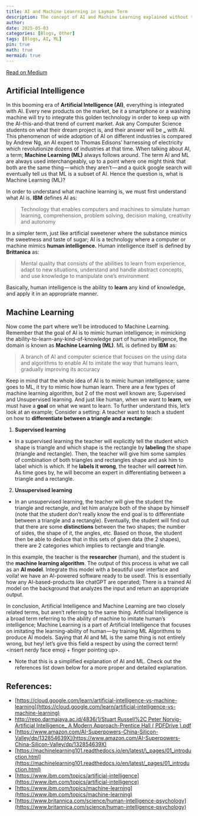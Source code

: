 ```yaml
---
title: AI and Machine Leanrning in Layman Term
description: The concept of AI and Machine Learning explained without tech jargon
author: 
date: 2025-05-03 
categories: [Blogs, Other]
tags: [Blogs, AI, ML]
pin: true
math: true
mermaid: true
---
```


[Read on Medium](https://wahbakamaluddin.medium.com/artificial-intelligence-and-machine-learning-in-layman-term-14da9b485ffd)

## Artificial Intelligence

In this booming era of **Artificial Intelligence (AI)**, everything is integrated with AI. Every new products on the market, be it a smartphone or a washing machine will try to integrate this golden technology in order to keep up with the AI-this-and-that trend of current market. Ask any Computer Science students on what their dream project is, and their answer will be **\_** with AI. This phenomenon of wide adoption of AI on different industries is compared by Andrew Ng, an AI expert to Thomas Edisons’ harnessing of electricity which revolutionize dozens of industries at that time. When talking about AI, a term; **Machine Learning (ML)** always follows around. The term AI and ML are always used interchangeably, up to a point where one might think that both are the same thing — which they aren’t — and a quick google search will eventually tell us that ML is a subset of AI. Hence the question is, what is Machine Learning (ML)?

In order to understand what machine learning is, we must first understand what AI is. **IBM** defines AI as:

> Technology that enables computers and machines to simulate human learning, comprehension, problem solving, decision making, creativity and autonomy

In a simpler term, just like artificial sweetener where the substance mimics the sweetness and taste of sugar; AI is a technology where a computer or machine mimics **human intelligence.** Human intelligence itself is defined by **Brittanica** as:

> Mental quality that consists of the abilities to learn from experience, adapt to new situations, understand and handle abstract concepts, and use knowledge to manipulate one’s environment

Basically, human intelligence is the ability to **learn** any kind of knowledge, and apply it in an appropriate manner.

## Machine Learning

Now come the part where we’ll be introduced to Machine Learning. Remember that the goal of AI is to mimic human intelligence; in mimicking the ability-to-learn-any-kind-of-knowledge part of human intelligence, the domain is known as **Machine Learning (ML)**. ML is defined by **IBM** as:

> A branch of AI and computer science that focuses on the using data and algorithms to enable AI to imitate the way that humans learn, gradually improving its accuracy

Keep in mind that the whole idea of AI is to mimic human intelligence; same goes to ML, it try to mimic how human learn. There are a few types of machine learning algorithm, but 2 of the most well known are; Supervised and Unsupervised learning. And just like human, when we want to **learn**, we must have a **goal** on what we want to learn. To further understand this, let’s look at an example; Consider a setting: A teacher want to teach a student on how to **differentiate between a triangle and a rectangle:**

1. **Supervised learning**

- In a supervised learning the teacher will explicitly tell the student which shape is triangle and which shape is the rectangle by **labeling** the shape (triangle and rectangle). Then, the teacher will give him some samples of combination of both triangles and rectangles shape and ask him to label which is which. If he **labels it wrong**, the teacher will **correct** him. As time goes by, he will become an expert in differentiating between a triangle and a rectangle.

2. **Unsupervised learning**

- In an unsupervised learning, the teacher will give the student the triangle and rectangle, and let him analyze both of the shape by himself (note that the student don’t really know the end goal is to differentiate between a triangle and a rectangle). Eventually, the student will find out that there are some **distinctions** between the two shapes; the number of sides, the shape of it, the angles, etc. Based on those, the student then be able to deduce that in this sets of given data (the 2 shapes), there are 2 categories which implies to rectangle and triangle.

In this example, the teacher is the **researcher** (human), and the student is the **machine learning algorithm**. The output of this process is what we call as an **AI model**. Integrate this model with a beautiful user interface and voila! we have an AI-powered software ready to be used!. This is essentially how any AI-based-products like chatGPT are operated; There is a trained AI model on the background that analyzes the input and return an appropriate output.

In conclusion, Artificial Intelligence and Machine Learning are two closely related terms, but aren’t referring to the same thing. Artificial Intelligence is a broad term referring to the ability of machine to imitate human’s intelligence; Machine Learning is a part of Artificial Intelligence that focuses on imitating the learning-ability of human — by training ML Algorithms to produce AI models. Saying that AI and ML is the same thing is not entirely wrong, but hey! let’s give this field a respect by using the correct term! <insert nerdy face emoji + finger pointing up>.

- Note that this is a simplified explanation of AI and ML. Check out the references list down below for a more proper and detailed explanation.

## References:

- [https://cloud.google.com/learn/artificial-intelligence-vs-machine-learning](https://cloud.google.com/learn/artificial-intelligence-vs-machine-learning)
- [http://repo.darmajaya.ac.id/4836/1/Stuart Russell%2C Peter Norvig-Artificial Intelligence\_ A Modern Approach-Prentice Hall ( PDFDrive ).pdf](http://repo.darmajaya.ac.id/4836/1/Stuart%20Russell%2C%20Peter%20Norvig-Artificial%20Intelligence_%20A%20Modern%20Approach-Prentice%20Hall%20%28%20PDFDrive%20%29.pdf)
- [https://www.amazon.com/AI-Superpowers-China-Silicon-Valley/dp/132854639X](https://www.amazon.com/AI-Superpowers-China-Silicon-Valley/dp/132854639X)
- [https://machinelearning101.readthedocs.io/en/latest/\_pages/01_introduction.html](https://machinelearning101.readthedocs.io/en/latest/_pages/01_introduction.html)
- [https://www.ibm.com/topics/artificial-intelligence](https://www.ibm.com/topics/artificial-intelligence)
- [https://www.ibm.com/topics/machine-learning](https://www.ibm.com/topics/machine-learning)
- [https://www.britannica.com/science/human-intelligence-psychology](https://www.britannica.com/science/human-intelligence-psychology)
